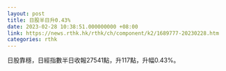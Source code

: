 ```yaml
---
layout: post
title: 日股半日升0.43%
date: 2023-02-28 10:38:51.000000000 +08:00
link: https://news.rthk.hk/rthk/ch/component/k2/1689777-20230228.htm
categories: rthk
---
```


日股靠穩，日經指數半日收報27541點，升117點，升幅0.43%。
